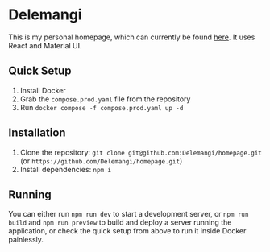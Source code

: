 # Delemangi

This is my personal homepage, which can currently be found [here](https://delemangi.com). It uses React and Material UI.

## Quick Setup

1. Install Docker
2. Grab the `compose.prod.yaml` file from the repository
3. Run `docker compose -f compose.prod.yaml up -d`

## Installation

1. Clone the repository: `git clone git@github.com:Delemangi/homepage.git` (or `https://github.com/Delemangi/homepage.git`)
2. Install dependencies: `npm i`

## Running

You can either run `npm run dev` to start a development server, or `npm run build` and `npm run preview` to build and deploy a server running the application, or check the quick setup from above to run it inside Docker painlessly.
